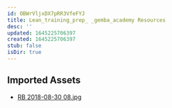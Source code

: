 ```yaml
---
id: OBWrVljxDX7pRR3VfeFYJ
title: Lean_training_prep_ _gemba_academy Resources
desc: ''
updated: 1645225706397
created: 1645225706397
stub: false
isDir: true
---
```

## Imported Assets
- [RB 2018-08-30 08.jpg](/assets/rb-2018-08-30-08-iFEBfiopIr2P.jpg)
